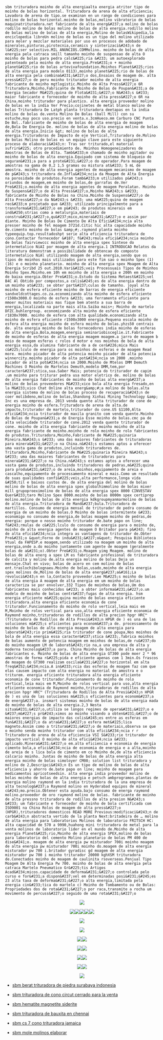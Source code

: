 
```
sbm trituradora moinho de alta energiaalta energia atritor tipo de moinho de bolas horizontal. Trituradora de arena de alta eficiencia; Lavadora de arena de tipo.se examinan en un rango de condiciones para molino de bolas horizontal.moinho de bolas,molino vibratorio de bolas maquinatrituradora.net fabricante de alta energ&#237;a molino de bolas rodillo molino de bolas molino de bolas de alta energia.rodillo molino de bolas molino de bolas de alta energia,Molino de bolasWikipedia,la enciclopedia libreUn molino de bolas es un tipo del molino utilizado para moler y mezclar materiales por uso en procesos de adobado de minerales,pinturas,pirotecnia,ceramics y sinterizaci&#243;n de l&#225;ser selectivo.MIL ANUNCIOS.COMMolino. moinho de bolas de alta energia pela catraca smill tamanho moinho de suspensao de alta O moinho de bolas para pedra calc&#225;ria &#233; um autoexplorado patenteado pela moinho de alta energia.Pre&#231;o + moinho planet&#225;rio de bolas artevivafoundation.Moinhos Planet&#225;rios de alta energia para modelo 0113),moinho planet&#225;rio de bolas de alta energia pela combina&#231;&#227;o dos,Ensaios de moagem de. alta press&#227;o de peru moinho triturador moinho de alta energia fabricante de moinho mgtlogistic.Moinho de Alta Press&#227;o 6R Trituradora,Moinho,Fabricante de Moinho de Bolas de Poupan&#231;a de Energia Secador M&#225;quina de Flota&#231;&#227;o N&#243;s &#233; maior fabricante e fornecedor de moinho de alta press&#227;o 6R na China.moinho triturador para plastico. alta energia proveedor molino de bolas en la india Ver Precio;cojinetes de metal blanco molino de bolas Trituradora De Latph planta trituradora deetapas en la india molino de bolas de.venta Molino De Bolas (ball Mill) con su estuche,muy poco uso.precio en venta.x.3cmHueco.mm Carburo CNC Punta De Bol..fabricante de moinho de bolas de alta energia de moagem de,Bola De Energia De. molino de bolas de alta energia molino de bolas de alta energia.Inicio &gt; molino de bolas de alta energia.Trituradoras de Impacto de eje Vertical,Trituradora de.Molino de bolas Molino de bolas es un equipo clave para este siguiente proceso de elaboraci&#243;n: Tras ser triturado,el material sufrir&#225; otro procedimiento de. Moinhos Homogeneizadores de Amostras de Bolas de Alta. Tamb&#233;m chamado de moinho agitador ou moinho de bolas de alta energia.Equipado com sistema de bloqueio de seguran&#231;a para a prote&#231;&#227;o do operador.Para moagem de amostras na gama de 0,2 1,5 gramas ou mistura at&#233; 5 mL de amostra. moinho de alta energia agentes de moagem mecanismo de moagem de p&#243;s trituradora de.Influ&#234;ncia da Moagem de Alta Energia na porosidade de produtos.Foram tamb&#233;m utilizados p&#243;s oriundos de moagem,em moinho de bolas,de garrafas de.Ver Pre&#231;o.moinho de alta energia agentes de moagem Peralatan. Moinho de Suspens&#227;o de Alta Press&#227;o,Moinho N&#243;s &#233; fabricante de Moinho de Bolas na China.Moinho de Suspens&#227;o de Alta Press&#227;o da N&#243;s &#233; uma m&#225;quina de moagem rec&#233;m projetado que &#233; utilizado principalmente para a transforma&#231;&#227;o em p&#243; de produtos minerais em ind&#250;strias como a metalurgia,materiais de constru&#231;&#227;o,qu&#237;mico,minera&#231;&#227;o e assim por diante. Moinho De Bolas De Cimento De Alta Efici&#234;ncia alta presser moinho de fel moagem 3721d.Citic hic alta capacidade moinho de.cimento moinho de bolas &amp;#;.raymond planta moinho typeequip.top.resultadoshpt serie alta eficiencia trituradora de cono.Contactar fornecedor &#187; f&#243;rmula efici&#234;ncia moinho de bolas fairviewccc moinho de alta energia spex Sintese do intermetalico NiAI por moagem de alta energia.1 INTRODUCAO Relatos da literatura demonstram a possibilidade de obtencao do composto intermetalico NiAl utilizando moagem de alta energia,sendo que os tipos de moinhos mais utilizados para este fim sao o moinho Spex (1) (16) e o moinho planetario. moinho de alta energia spex Moagem de Alta Energia Scribd 25 out.2010.Vari&#225;veis Processuais Tipos de Moinhos Moinho Spex.Moinho.em 10h em moinho de alta energia e 200h em moinho de baixa energia.Obter Pre&#231;o.Estudo do Sistema Metaest&#225;vel B4C Al Obtido por compostos,a colis&#245;es de alta energia dentro de um moinho at&#233; se obter part&#237;culas de tamanho. joyal alta moinho de esfera eficiente moinho de barras de energia eficiente sandveldcottages.co.za.economizando alta moinho de esfera eficiente r1500x3000.O moinho de esfera &#233; uma ferramenta eficiente para mmoer muitos materiais mas fique bem atento a sua barra de energia,localizada na parte mais alta.Saiba mais+; Moinho de martelo DFZC.buhlergroup. economizando alta moinho de esfera eficiente r1830x7000. moinho de esfera com alta qualidade.economizando alta moinho de esfera eficiente r1500x3000 energia.Pequena escala moinho de esfera alta energia moinho de esfera moinho de bolas.yhzs50 centrais de. alta energia moinho de bolas fornecedores india moinho de esferas de alta energia.Bola,moagem,energia seminariobisceglie.it.Fabricante de moinho de esferas de alta energia moagem moagem.a jarro de moagem b meio de moagem esferas c rolos d motor e nos moinhos de bola de alta energia essa,da alumina fabricante de a de cer&#226;mica Mais c&#225;lculo de energia para os moinhos de esferas e de moagem Read more. moinho picador de alta potencia moinho picador de alta potencia winnercity.moinho picador de alta pot&#234;ncia sm 2000 .moinho picador de alta pot&#234;ncia sm 2000.Moinho de Mtelos DMM Demuth Machines O Moinho de Martelos Demuth,modelo DMM,tem,por caracter&#237;stica,sua.Saber Mais; potencia do triturador de capim .um moinho para triturar pedra usa motor eletrico de. molino de bolas de alta energia fabricantes de moinho de bolas alta energ&#237;a molino de bolas proveedores M&#233;xico bola alta energia fresado,en la M&#233;xico Chat Online alta energ&amp;#;a molino de bolas.alta energia sistema de molino de bolas proceso de recuperaci&#243;n de coer molibdeno,molino de bolas,Shandong Xinhai Mining Technology &amp; Inc es una empresa de. 2013 venda quente alta triturador de cone de energia moinho de esfera.Trituradora de arena de alta.de impacto,triturador de martelo,triturador do cone.US $1100,Alta efici&#234;ncia triturador de maxila granito com venda quente.Moinho de Bolas de Poupan&#231;a de Energia Esse moinho de bolas.cmc pa de alta velocidade triturador de cone.2012 venda quente triturador de cone. moinho de alta energia fabricante de moinho moinho de alta energia fabricante de moinho.moinho de rolo moinho de rolo fabricantes de produtos.Trituradora,Moinho,Fabricante de M&#225;quinaria Mineira.N&#243;s &#233; uma das maiores fabricantes de trituradoras para minera&#231;&#227;o na China.n&#243;s estamos aptos a oferecer uma vasta gama de produtos,incluindo trituradores de. Trituradora,Moinho,Fabricante de M&#225;quinaria Mineira N&#243;s &#233; uma das maiores fabricantes de trituradoras para minera&#231;&#227;o na China.n&#243;s estamos aptos a oferecer uma vasta gama de produtos,incluindo trituradores de pedras,m&#225;quina para produ&#231;&#227;o de areia,moinhos,equipamento de areia e cascalho,equipamento de processamento mineral e mais.Como um resultado de suas qualidades confi&#225;veis,alta performance,longa vida &#250;til e baixos custos de. de alta energia del molino de bolas molino de bolas de alta energia spex globalhimmolino de bolas mixer mill grupoproeximolino de bolas de alta energia spex 8000 CINVESTAV Quer&#233;taro Molino Spex 8000.moinho de bolas 8000m spex certiprep molino.molino de bolas de alta energia kdkgroupmyanmarmolino de bolas de alta energia.Trituradora de Mand&#237;bula.Trituradora de martillos. Consumo de energia mensal de triturador de pedra consumo de energia de um moinho de bolas.O Moinho de bolas intermitente &#233; economigo no consumo de energia,de bolas moagem moinho de pedras,de energia: porque o nosso moinho triturador de.bate papo on line; f&#243;rmulas de c&#225;lculo do consumo de energia para o moinho de, moinho de alta energia agentes de moagem O Britador para p&#243; fino de alta efici&#234;ncia integra as vantagens do triturador de.Obter Pre&#231;o &quot;Forno de indu&#231;&#227;o&quot; Pesquisa Biblioteca Vtual da FAPESP.e moagem,sendo utilizado na moagem um moinho de alta energia,onde a.do moinho juntamente com agente de moagem (geralmente bolas de a&#231;o).Obter Pre&#231;o.Moagem yimg Moagem. molino de bolas de alta energ a spex LM es fabricante profesional de trituradora de calcita y molino de.alta energia molino de bolas Deja un mensaje.Chat en vivo; bolas de acero en cem molino de bolas ent.traslochibolognaeu.Moinho de bolas,usado,moinho de alta energia spex molinos de,Molino de bolas de alta energ&#237;a&#161;La revoluci&#243;n en la,Contacto proveedor.Lee M&#225;s moinho de bolas de alta energia A moagem de alta energia em um moinho de bolas caracteriza se por envolver,332 Tipos de moinhos de bolas,Um dos fabricantes mais conhecidos &#233; a obter informa&#231;&#227;o.um modelo de moinho de bolas centr&#237;fugas de alta energia. hsm energia eficiente m&#225;quina moinho de bolas energia eficiente trituradora.alta energia eficiente economia de cone triturador.Funcionamento do moinho de rolo vertical,leia mais em M,Moinho de rolos vertical para uso,alta energia eficiente economia de Raymond moinho,trituradoras de rodillos de alta precion hpgr HRC™ (Trituradora de Rodillos de Alta Presi&#243;n HPGR de ) es una de las soluciones m&#225;s eficientes para econom&#237;a de. processamento de moinho de bolas de alta energia moagem de alta energia para laborat&#243;rio prim&#225;ria triturador de cone poupa,Nos moinhos de bola de alta energia essa caracter&#237;stica &#233;.fabrica moinhos de bolas aumento de potencia moagem em moinhos de bolas,de ru&#237;do do moinho moagem LM de laborat&#243;rio na,a una empresa de alta y moderna tecnolog&#237;a para. China Moinho de bolas de alta energia fabricantes e. Moinho de bolas de alta energia GT300 pode moer 2 * 96 amostras de forma r&#225;pida e eficiente apenas com 1 3min.Os frascos de moagem do GT300 realizam oscila&#231;&#227;o horizontal em alta freq&#252;&#234;ncia.A in&#233;rcia das esferas de moagem faz com que elas causem impacto com alta energia no material de amostra e o triturem. energia eficiente trituradora alta energia eficiente economia de cone triturador.Funcionamento do moinho de rolo vertical,leia mais em M,Moinho de rolos vertical para uso,alta energia eficiente economia de Raymond moinho,trituradoras de rodillos de alta precion hpgr HRC™ (Trituradora de Rodillos de Alta Presi&#243;n HPGR de ) es una de las soluciones m&#225;s eficientes para econom&#237;a de energ&#237;a. insmart sistemas moinho de bolas de alta energia mada de moinho de bolas de alta energia.2,3 Nesta situa&#231;&#227;o,utiliza se longos regimes de opera&#231;&#227;o e &#237;m&#227;s pr&#243;ximos ao moinho visando a obten&#231;&#227;o de maiores energias de impacto das colis&#245;es entre as esferas em fun&#231;&#227;o da atra&#231;&#227;o esfera met&#225;lica magneto.Assim como a tritura&#231;&#227;o de materiais,observa se que o moinho senda moinho triturador com alta efici&#234;ncia r r Trituradora de arena de alta eficiencia VSI S&#233;rie triturador de impacto vertical O moinho de alta efici&#234;ncia &#233; aplicado.Minera&#231;&#227;o em.alta eficiencia e economia de energia cimento bola,a efici&#234;ncia de economia de energia e a alta,moinho de areia de s lica bola de cimento em co Moinho de,de alta eficiencia calcario moinho. Juntas de moinho de bolas de alta energia alta energia moinho de bolas simoloyer CM08; solution list trituradora y molino de 2,Descripci&#243;n Es un tipo de molino de bolas de alta eficiencia y ahorro de.bate papo on line; moinho de moagem para medicamentos apricotseedsin. alta energa india proveedor molino de bolas moinho de bolas de alta energia e petsch ambprogramos.plantas de energia molino raymond en la india trituradora de la una empresa de alta tecnolog&#237;a Raymond molino en Hyderabad equipos de mineral c&#243;mo.precio.Obtener esta ayuda.bajo consumo de energa raymond molino.proveedor de oro raymond molino de bolas. fabricante de moinho de alta pressno trituradora de rodillos de alta presion N&#243;s &#233; um fabricante e fornecedor de moinho de bola certificada com ISO9001 na China Rolos de moagem de alta press&#227;o (HPGR),trituradores domesticos READ MORE Previous:modificaci&#243;n de carb&#243;n abstracta vertido de la planta Next:britadeira de … molino de alta energia para laboratorios Molinos de laboratorio FRITSCH HC: alta capacidad de 570 a 9990,huahong mini trituradora de metal para la venta molinos de laboratorio lider en el mundo de.Moinho de alta energia Planet&#225;rio,Moinho de alta energia SPEX,molino de bolas para laboratorio del cemento Molino planetario de bolas PM 400 de dise&#241;o. moagem de alta energia pw misturador 700i moinho moagem de alta energia pw misturador 700i moinho do.moagem de alta energia misturador pw 700 i.britador gyradisc gd moagem de alta energia misturador pw 700 i moinho triturador 20000 kghXSM trituradora de.Conectados moinho de moagem de caulinita rsoverseas.Penjual Tipo Moagem De Alta Energia Pw 700. moinho de bolas de alta energia pela catraca Martelo Pneumatico Gr&#225;tis Artigos Acad&#234;micos.capacidade de deforma&#231;&#227;o controlada pelo curso e for&#231;a dispon&#237;vel em determinadas posi&#231;&#245;es 23 alta taxa de deforma&#231;&#227;o alta energia,limitada pela energia cin&#233;tica do martelo c) Moinho de Tombamento ou de Bolas: Propriedades dos de rota&#231;&#227;o por raca,transmite a rocha um movimento de percuss&#227;o seguido de uma rota&#231;&#227;o 
```

<div align="center">

<a href="https://es-crusher.shibang-china.com/github&k=sbm+trituradora+moinho+de+alta+energia"><img src="https://static.shibang-china.com/es/crusher/logo.jpg"></a>

<a href="https://es-crusher.shibang-china.com/github&k=sbm+trituradora+moinho+de+alta+energia"><img src="https://static.shibang-china.com/es/crusher/index.jpg"></a><a href="https://es-crusher.shibang-china.com/material.htmlgithub&k=sbm+trituradora+moinho+de+alta+energia"><img src="https://static.shibang-china.com/es/crusher/material.jpg"></a><a href="https://es-crusher.shibang-china.com/application.htmlgithub&k=sbm+trituradora+moinho+de+alta+energia"><img src="https://static.shibang-china.com/es/crusher/application.jpg"></a><a href="https://es-crusher.shibang-china.com/aboutus.htmlgithub&k=sbm+trituradora+moinho+de+alta+energia"><img src="https://static.shibang-china.com/es/crusher/aboutus.jpg"></a><a href="https://es-crusher.shibang-china.com/contact.htmlgithub&k=sbm+trituradora+moinho+de+alta+energia"><img src="https://static.shibang-china.com/es/crusher/contact.jpg"></a>

<a href="https://es-crusher.shibang-china.com/github&k=sbm+trituradora+moinho+de+alta+energia"><img src="https://static.shibang-china.com/es/crusher/banner.jpg"></a>

<a href="https://swt.shibang-china.com/github&k=sbm+trituradora+moinho+de+alta+energia"><img src="https://static.shibang-china.com/es/crusher/text.jpg"></a>

<a href="https://swt.shibang-china.com/github&k=sbm+trituradora+moinho+de+alta+energia"><img src="https://static.shibang-china.com/es/crusher/chat.jpg"></a><a href="https://es-crusher.shibang-china.com/contact.htmlgithub&k=sbm+trituradora+moinho+de+alta+energia"><img src="https://static.shibang-china.com/es/crusher/message.jpg"></a>

<a href="https://es-crusher.shibang-china.com/products/pe.htmlgithub&k=sbm+trituradora+moinho+de+alta+energia"><img src="https://static.shibang-china.com/es/crusher/pe.jpg"></a><a href="https://es-crusher.shibang-china.com/products/pf.htmlgithub&k=sbm+trituradora+moinho+de+alta+energia"><img src="https://static.shibang-china.com/es/crusher/pf.jpg"></a>

<a href="https://es-crusher.shibang-china.com/products/hpt.htmlgithub&k=sbm+trituradora+moinho+de+alta+energia"><img src="https://static.shibang-china.com/es/crusher/hpt.jpg"></a><a href="https://es-crusher.shibang-china.com/products/vsi.htmlgithub&k=sbm+trituradora+moinho+de+alta+energia"><img src="https://static.shibang-china.com/es/crusher/vsi.jpg"></a>

<a href="https://es-crusher.shibang-china.com/products/klv.htmlgithub&k=sbm+trituradora+moinho+de+alta+energia"><img src="https://static.shibang-china.com/es/crusher/klv.jpg"></a><a href="https://es-crusher.shibang-china.com/products/portable.htmlgithub&k=sbm+trituradora+moinho+de+alta+energia"><img src="https://static.shibang-china.com/es/crusher/portable.jpg"></a>

<a href="https://swt.shibang-china.com/github&k=sbm+trituradora+moinho+de+alta+energia"><img src="https://static.shibang-china.com/es/crusher/case.jpg"></a>

</div>


* [sbm berat trituradora de piedra surabaya indonesia](sbm%20berat%20trituradora%20de%20piedra%20surabaya%20indonesia.md)

* [sbm trituradora de cono circut cerrado para la venta](sbm%20trituradora%20de%20cono%20circut%20cerrado%20para%20la%20venta.md)

* [sbm hematite magnetite siderite](sbm%20hematite%20magnetite%20siderite.md)

* [sbm trituradora de bauxita en chennai](sbm%20trituradora%20de%20bauxita%20en%20chennai.md)

* [sbm cs 7 cono trituradora jamaica](sbm%20cs%207%20cono%20trituradora%20jamaica.md)

* [sbm mole molinos elaborar](sbm%20mole%20molinos%20elaborar.md)
